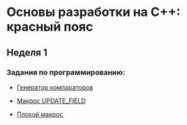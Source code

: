 # Основы разработки на C++: красный пояс

## Неделя 1

### Задания по программированию:

- [Генератор компараторов](https://github.com/SemyonSemenov/Basics-of-Cpp-Development-Red-Belt/blob/9d63f87687d980a1b7aed162911011338edc2333/Week%201/%D0%93%D0%B5%D0%BD%D0%B5%D1%80%D0%B0%D1%82%D0%BE%D1%80%20%D0%BA%D0%BE%D0%BC%D0%BF%D0%B0%D1%80%D0%B0%D1%82%D0%BE%D1%80%D0%BE%D0%B2/sort_by.cpp)

- [Макрос UPDATE_FIELD](https://github.com/SemyonSemenov/Basics-of-Cpp-Development-Red-Belt/blob/9aabd88d4f12701bc5b280375377d7bfad1fc217/Week%201/%D0%9C%D0%B0%D0%BA%D1%80%D0%BE%D1%81%20UPDATE_FIELD/update_field.cpp)

- [Плохой макрос](https://github.com/SemyonSemenov/Basics-of-Cpp-Development-Red-Belt/blob/558c8391e538858c8c7410200655de57fd12c4d5/Week%201/%D0%9F%D0%BB%D0%BE%D1%85%D0%BE%D0%B9%20%D0%BC%D0%B0%D0%BA%D1%80%D0%BE%D1%81/print_values.cpp)
